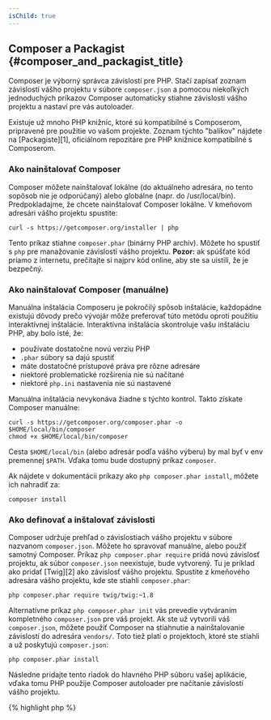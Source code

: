 ```yaml
---
isChild: true
---
```


## Composer a Packagist {#composer_and_packagist_title}

Composer je výborný správca závislostí pre PHP. Stačí zapísať zoznam závislostí vášho projektu v súbore `composer.json` a pomocou niekoľkých jednoduchých príkazov Composer automaticky stiahne závislosti vášho projektu a nastaví pre vás autoloader.

Existuje už mnoho PHP knižníc, ktoré sú kompatibilné s Composerom, pripravené pre použitie vo vašom projekte. Zoznam týchto "balíkov" nájdete na [Packagiste][1], oficiálnom repozitáre pre PHP knižnice kompatibilné s Composerom.

### Ako nainštalovať Composer

Composer môžete nainštalovať lokálne (do aktuálneho adresára, no tento sopôsob nie je odporúčaný) alebo globálne (napr. do /usr/local/bin). Predpokladajme, že chcete nainštalovať Composer lokálne. V kmeňovom adresári vášho projektu spustite:

    curl -s https://getcomposer.org/installer | php

Tento príkaz stiahne `composer.phar` (binárny PHP archív). Môžete ho spustiť s `php` pre manažovanie závislostí vášho projektu. **Pozor:** ak spúšťate kód priamo z internetu, prečítajte si najprv kód online, aby ste sa uistili, že je bezpečný.

### Ako nainštalovať Composer (manuálne)

Manuálna inštalácia Composeru je pokročilý spôsob inštalácie, každopádne existujú dôvody prečo vývojár môže preferovať túto metódu oproti použitiu interaktívnej inštalácie. Interaktívna inštalácia skontroluje vašu inštaláciu PHP, aby bolo isté, že:

- používate dostatočne novú verziu PHP
- `.phar` súbory sa dajú spustiť
- máte dostatočné prístupové práva pre rôzne adresáre
- niektoré problematické rozšírenia nie sú načítané
- niektoré `php.ini` nastavenia nie sú nastavené

Manuálna inštalácia nevykonáva žiadne s týchto kontrol. Takto získate Composer manuálne:

    curl -s https://getcomposer.org/composer.phar -o $HOME/local/bin/composer
    chmod +x $HOME/local/bin/composer

Cesta `$HOME/local/bin` (alebo adresár podľa vášho výberu) by mal byť v env premennej `$PATH`. Vďaka tomu bude dostupný príkaz `composer`.

Ak nájdete v dokumentácii príkazy ako `php composer.phar install`, môžete ich nahradiť za:

    composer install

### Ako definovať a inštalovať závislosti

Composer udržuje prehľad o závislostiach vášho projektu v súbore nazvanom `composer.json`. Môžete ho spravovať manuálne, alebo použiť samotný Composer. Príkaz `php composer.phar require` pridá novú závislosť projektu, ak súbor `composer.json` neexistuje, bude vytvorený. Tu je príklad ako pridať [Twig][2] ako závislosť vášho projektu. Spustite z kmeňového adresára vášho projektu, kde ste stiahli `composer.phar`:

	php composer.phar require twig/twig:~1.8

Alternatívne príkaz `php composer.phar init` vás prevedie vytváraním kompletného `composer.json` pre váš projekt. Ak ste už vytvorili váš `composer.json`, môžete použiť Composer na stiahnutie a nainštalovanie závislostí do adresára `vendors/`. Toto tiež platí o projektoch, ktoré ste stiahli a už poskytujú `composer.json`:

    php composer.phar install

Následne pridajte tento riadok do hlavného PHP súboru vašej aplikácie, vďaka tomu PHP použije Composer autoloader pre načítanie závislostí vášho projektu.

{% highlight php %}
<?php
require 'vendor/autoload.php';
{% endhighlight %}

Teraz môžete používať závislosti vášho projektu, ktoré budú automaticky načítané.

### Akutalizácia vašich závislostí

Composer vytvára súbor nazvaný `composer.lock` v ktorom ukladá presné verzie každého balíku, ktorý stiahol keď ste prvý krát supstili `php composer.phar install`. Ak zdieľate váš projekt s ďalšími kódermi a súbor `composer.lock` je súčasťou, po spustení `php composer.phar install`, budú mať rovnaké verzie ako vy. Pre aktualizáciu vašich závislostí spustite `php composer.phar update`.

Toto je najužitočnejšie, keď definujete verzie vašich závislostí flexibilne. Napríklad, závislosť na verzii ~1.8 znamená "hocičo novšie ako 1.8.0, ale staršie ako 2.0.x-dev". Môžete tiež použiť `*` wildcard ako napr. `1.8.*`. Príkaz Composeru `php composer.phar update` aktualizuje všetky vaše závislosti na najnovšiu verziu, ktorá zodpovedá definovanému obmedzeniu.

### Kontrola vašich závislostí voči bezpečnostným problémom

[Security Advisories Checker][3] je webová služba a nástroj pre príkazový riadok, ktorý prehliadne váš `composer.lock` súbor a povie vám, ak je potrebné aktualizovať niektoré z vašich rozšírení.

* [Čítaj viac o Composeri][4]

[1]: http://packagist.org/
[2]: http://twig.sensiolabs.org
[3]: https://security.sensiolabs.org/
[4]: http://getcomposer.org/doc/00-intro.md
